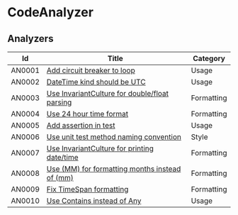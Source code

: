 # CodeAnalyzer

## Analyzers

| Id  | Title | Category |
| --- | ----- | -------- |
| AN0001 | [Add circuit breaker to loop](/docs/AN0001.md) | Usage |
| AN0002 | [DateTime kind should be UTC](/docs/AN0002.md) | Usage |
| AN0003 | [Use InvariantCulture for double/float parsing](/docs/AN0003.md) | Formatting |
| AN0004 | [Use 24 hour time format](/docs/AN0004.md) | Formatting |
| AN0005 | [Add assertion in test](/docs/AN0005.md) | Usage |
| AN0006 | [Use unit test method naming convention](/docs/AN0006.md) | Style |
| AN0007 | [Use InvariantCulture for printing date/time](/docs/AN0000.md) | Formatting |
| AN0008 | [Use (MM) for formatting months instead of (mm)](/docs/AN0000.md) | Formatting |
| AN0009 | [Fix TimeSpan formatting](/docs/AN0009.md) | Formatting |
| AN0010 | [Use Contains instead of Any](/docs/AN0010.md) | Usage |
